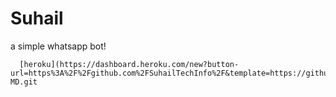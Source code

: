 # Suhail
a simple whatsapp bot!

      [heroku](https://dashboard.heroku.com/new?button-url=https%3A%2F%2Fgithub.com%2FSuhailTechInfo%2F&template=https://github.com/6forsix/Morris-MD.git

